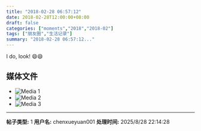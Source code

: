 ```yaml
---
title: "2018-02-28 06:57:12"
date: 2018-02-28T12:00:00+08:00
draft: false
categories: ["moments","2018","2018-02"]
tags: ["朋友圈","生活记录"]
summary: "2018-02-28 06:57:12..."
---
```


I do, look! 😄😄

## 媒体文件

- ![Media 1](/Moments/photos/2018-02-28/201802280657120.jpg)
- ![Media 2](/Moments/photos/2018-02-28/201802280657121.jpg)
- ![Media 3](/Moments/photos/2018-02-28/201802280657122.jpg)

---

**帖子类型:** 1
**用户名:** chenxueyuan001
**处理时间:** 2025/8/28 22:14:28
